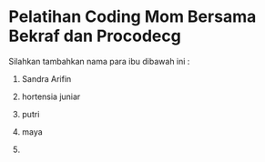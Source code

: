# Pelatihan Coding Mom Bersama Bekraf dan Procodecg


Silahkan tambahkan nama para ibu dibawah ini :

1. Sandra Arifin


2. hortensia juniar


3. putri
4. maya
4. 
